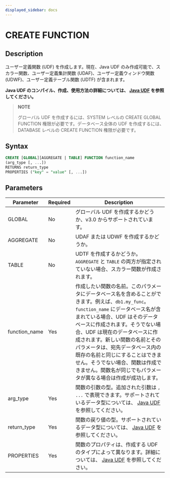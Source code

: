 ```yaml
---
displayed_sidebar: docs
---
```


# CREATE FUNCTION

## Description

ユーザー定義関数 (UDF) を作成します。現在、Java UDF のみ作成可能で、スカラー関数、ユーザー定義集計関数 (UDAF)、ユーザー定義ウィンドウ関数 (UDWF)、ユーザー定義テーブル関数 (UDTF) が含まれます。

**Java UDF のコンパイル、作成、使用方法の詳細については、 [Java UDF](../../sql-functions/JAVA_UDF.md) を参照してください。**

> **NOTE**
>
> グローバル UDF を作成するには、SYSTEM レベルの CREATE GLOBAL FUNCTION 権限が必要です。データベース全体の UDF を作成するには、DATABASE レベルの CREATE FUNCTION 権限が必要です。

## Syntax

```sql
CREATE [GLOBAL][AGGREGATE | TABLE] FUNCTION function_name
(arg_type [, ...])
RETURNS return_type
PROPERTIES ("key" = "value" [, ...])
```

## Parameters

| **Parameter**      | **Required** | **Description**                                                     |
| ------------- | -------- | ------------------------------------------------------------ |
| GLOBAL        | No       | グローバル UDF を作成するかどうか、v3.0 からサポートされています。  |
| AGGREGATE     | No       | UDAF または UDWF を作成するかどうか。       |
| TABLE         | No       | UDTF を作成するかどうか。`AGGREGATE` と `TABLE` の両方が指定されていない場合、スカラー関数が作成されます。               |
| function_name | Yes       | 作成したい関数の名前。このパラメータにデータベース名を含めることができます。例えば、`db1.my_func`。`function_name` にデータベース名が含まれている場合、UDF はそのデータベースに作成されます。そうでない場合、UDF は現在のデータベースに作成されます。新しい関数の名前とそのパラメータは、宛先データベース内の既存の名前と同じにすることはできません。そうでない場合、関数は作成できません。関数名が同じでもパラメータが異なる場合は作成が成功します。 |
| arg_type      | Yes       | 関数の引数の型。追加された引数は `, ...` で表現できます。サポートされているデータ型については、 [Java UDF](../../sql-functions/JAVA_UDF.md#mapping-between-sql-data-types-and-java-data-types) を参照してください。|
| return_type      | Yes       | 関数の戻り値の型。サポートされているデータ型については、 [Java UDF](../../sql-functions/JAVA_UDF.md#mapping-between-sql-data-types-and-java-data-types) を参照してください。 |
| PROPERTIES    | Yes       | 関数のプロパティは、作成する UDF のタイプによって異なります。詳細については、 [Java UDF](../../sql-functions/JAVA_UDF.md#step-6-create-the-udf-in-starrocks) を参照してください。 |